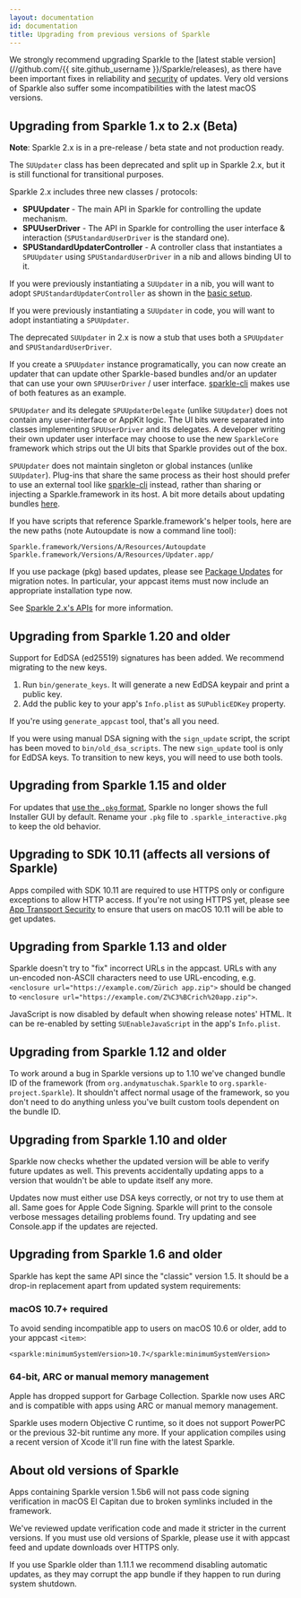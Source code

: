 ```yaml
---
layout: documentation
id: documentation
title: Upgrading from previous versions of Sparkle
---
```


We strongly recommend upgrading Sparkle to the [latest stable version](//github.com/{{ site.github_username }}/Sparkle/releases), as there have been important fixes in reliability and [security](/documentation/security) of updates. Very old versions of Sparkle also suffer some incompatibilities with the latest macOS versions.

## Upgrading from Sparkle 1.x to 2.x (Beta)

**Note**: Sparkle 2.x is in a pre-release / beta state and not production ready.

The `SUUpdater` class has been deprecated and split up in Sparkle 2.x, but it is still functional for transitional purposes.

Sparkle 2.x includes three new classes / protocols:
* **SPUUpdater** - The main API in Sparkle for controlling the update mechanism.
* **SPUUserDriver** - The API in Sparkle for controlling the user interface & interaction (`SPUStandardUserDriver` is the standard one).
* **SPUStandardUpdaterController** - A controller class that instantiates a `SPUUpdater` using `SPUStandardUserDriver` in a nib and allows binding UI to it.

If you were previously instantiating a `SUUpdater` in a nib, you will want to adopt `SPUStandardUpdaterController` as shown in the [basic setup](/documentation/).

If you were previously instantiating a `SUUpdater` in code, you will want to adopt instantiating a `SPUUpdater`.

The deprecated `SUUpdater` in 2.x is now a stub that uses both a `SPUUpdater` and `SPUStandardUserDriver`.

If you create a `SPUUpdater` instance programatically, you can now create an updater that can update other Sparkle-based bundles and/or an updater that can use your own `SPUUserDriver` / user interface. [sparkle-cli](/documentation/sparkle-cli) makes use of both features as an example.

`SPUUpdater` and its delegate `SPUUpdaterDelegate` (unlike `SUUpdater`) does not contain any user-interface or AppKit logic. The UI bits were separated into classes implementing `SPUUserDriver` and its delegates. A developer writing their own updater user interface may choose to use the new `SparkleCore` framework which strips out the UI bits that Sparkle provides out of the box.

`SPUUpdater` does not maintain singleton or global instances (unlike `SUUpdater`). Plug-ins that share the same process as their host should prefer to use an external tool like [sparkle-cli](/documentation/sparkle-cli) instead, rather than sharing or injecting a Sparkle.framework in its host. A bit more details about updating bundles [here](/documentation/bundles#sparkle-2x-beta).

If you have scripts that reference Sparkle.framework's helper tools, here are the new paths (note Autoupdate is now a command line tool):
```
Sparkle.framework/Versions/A/Resources/Autoupdate
Sparkle.framework/Versions/A/Resources/Updater.app/
```

If you use package (pkg) based updates, please see [Package Updates](/documentation/package-updates) for migration notes. In particular, your appcast items must now include an appropriate installation type now.

See [Sparkle 2.x's APIs](/documentation/customization#sparkle-2x-apis-beta) for more information.

## Upgrading from Sparkle 1.20 and older

Support for EdDSA (ed25519) signatures has been added. We recommend migrating to the new keys.

 1. Run `bin/generate_keys`. It will generate a new EdDSA keypair and print a public key.
 2. Add the public key to your app's `Info.plist` as `SUPublicEDKey` property.

If you're using `generate_appcast` tool, that's all you need.

If you were using manual DSA signing with the `sign_update` script, the script has been moved to `bin/old_dsa_scripts`. The new `sign_update` tool is only for EdDSA keys. To transition to new keys, you will need to use both tools.

## Upgrading from Sparkle 1.15 and older

For updates that [use the `.pkg` format](https://sparkle-project.org/documentation/package-updates/), Sparkle no longer shows the full Installer GUI by default. Rename your `.pkg` file to `.sparkle_interactive.pkg` to keep the old behavior.

## Upgrading to SDK 10.11 (affects all versions of Sparkle)

Apps compiled with SDK 10.11 are required to use HTTPS only or configure exceptions to allow HTTP access. If you're not using HTTPS yet, please see [App Transport Security](/documentation/app-transport-security/) to ensure that users on macOS 10.11 will be able to get updates.

## Upgrading from Sparkle 1.13 and older

Sparkle doesn't try to "fix" incorrect URLs in the appcast. URLs with any un-encoded non-ASCII characters need to use URL-encoding, e.g. `<enclosure url="https://example.com/Zürich app.zip">` should be changed to `<enclosure url="https://example.com/Z%C3%BCrich%20app.zip">`.

JavaScript is now disabled by default when showing release notes' HTML. It can be re-enabled by setting `SUEnableJavaScript` in the app's `Info.plist`.

## Upgrading from Sparkle 1.12 and older

To work around a bug in Sparkle versions up to 1.10 we've changed bundle ID of the framework (from `org.andymatuschak.Sparkle` to `org.sparkle-project.Sparkle`). It shouldn't affect normal usage of the framework, so you don't need to do anything unless you've built custom tools dependent on the bundle ID.

## Upgrading from Sparkle 1.10 and older

Sparkle now checks whether the updated version will be able to verify future updates as well. This prevents accidentally updating apps to a version that wouldn't be able to update itself any more.

Updates now must either use DSA keys correctly, or not try to use them at all. Same goes for Apple Code Signing. Sparkle will print to the console verbose messages detailing problems found. Try updating and see Console.app if the updates are rejected.

## Upgrading from Sparkle 1.6 and older

Sparkle has kept the same API since the "classic" version 1.5. It should be a drop-in replacement apart from updated system requirements:

### macOS 10.7+ required

To avoid sending incompatible app to users on macOS 10.6 or older, add to your appcast `<item>`:

    <sparkle:minimumSystemVersion>10.7</sparkle:minimumSystemVersion>

### 64-bit, ARC or manual memory management

Apple has dropped support for Garbage Collection. Sparkle now uses ARC and is compatible with apps using ARC or manual memory management.

Sparkle uses modern Objective C runtime, so it does not support PowerPC or the previous 32-bit runtime any more. If your application compiles using a recent version of Xcode it'll run fine with the latest Sparkle.

## About old versions of Sparkle

Apps containing Sparkle version 1.5b6 will not pass code signing verification in macOS El Capitan due to broken symlinks included in the framework.

We've reviewed update verification code and made it stricter in the current versions. If you must use old versions of Sparkle, please use it with appcast feed and update downloads over HTTPS only.

If you use Sparkle older than 1.11.1 we recommend disabling automatic updates, as they may corrupt the app bundle if they happen to run during system shutdown.
